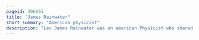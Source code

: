 ```yaml
---
pageid: 396661
title: "James Rainwater"
short_summary: "American physicist"
description: "Leo James Rainwater was an american Physicist who shared the 1975 Nobel Prize for Physics for his Part in determining the asymmetric Shapes of certain atomic Nuclei."
---
```


